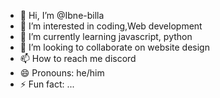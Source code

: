 - 👋 Hi, I’m @Ibne-billa
- 👀 I’m interested in coding,Web development
- 🌱 I’m currently learning javascript, python
- 💞️ I’m looking to collaborate on website design
- 📫 How to reach me discord
- 😄 Pronouns: he/him
- ⚡ Fun fact: ...

<!---
Ibne-billa/Ibne-billa is a ✨ special ✨ repository because its `README.md` (this file) appears on your GitHub profile.
You can click the Preview link to take a look at your changes.
--->
